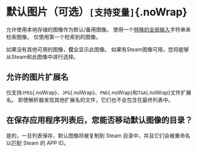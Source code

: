 # 默认图片（可选）`[支持变量]`{.noWrap}

允许使用本地存储的图像作为默认/备用图像。 使用一个[特殊的全局输入](#special-glob-input)字符串来检索图像。 仅使用第一个检索到的图像。

如果没有其他可用的图像，**仅**会显示此图像。 如果有Steam图像可用，您将能够从Steam和此图像中进行选择。

## 允许的图片扩展名

仅支持`JPEG`{.noWrap}、`JPG`{.noWrap}、`PNG`{.noWrap}和`TGA`{.noWrap}文件扩展名。 即使解析器发现其他扩展名的文件，它们也不会包含在最终列表中。

## 在保存应用程序列表后，您能否移动默认图像的目录？

是的，一旦列表保存，默认图像将被复制到 Steam 目录中，并且它们会被重命名以匹配 Steam 的 APP ID。
